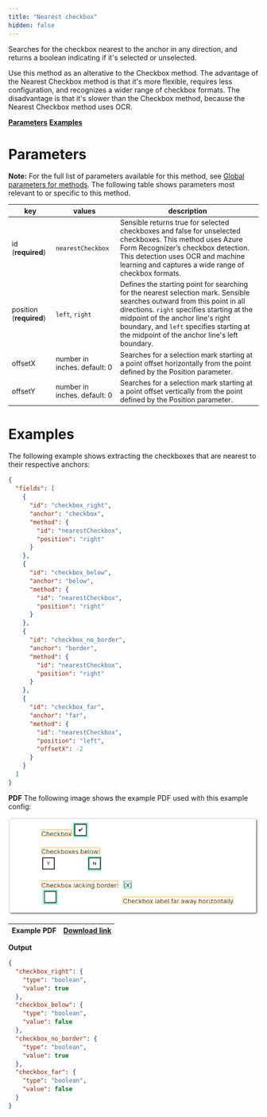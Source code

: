 ```yaml
---
title: "Nearest checkbox"
hidden: false
---
```

Searches for the checkbox nearest to the anchor in any direction, and returns a boolean indicating if it's selected or unselected. 

Use this method as an alterative to the Checkbox method. The advantage of the Nearest Checkbox method is that it's more flexible, requires less configuration, and recognizes a wider range of checkbox formats. The disadvantage is that it's slower than the Checkbox method, because the Nearest Checkbox method uses OCR. 



[**Parameters**](doc:nearest-checkbox#parameters)
[**Examples**](doc:nearest-checkbox#examples)

Parameters
=====

**Note:** For the full list of parameters available for this method, see [Global parameters for methods](doc:method#global-parameters-for-methods). The following table shows parameters most relevant to or specific to this method.

| key                     | values                       | description                                                  |
| ----------------------- | ---------------------------- | ------------------------------------------------------------ |
| id (**required**)       | `nearestCheckbox`            | Sensible returns true for selected checkboxes and false for unselected checkboxes. This method uses Azure Form Recognizer’s checkbox detection. This detection uses OCR and machine learning and captures a wide range of checkbox formats. |
| position (**required**) | `left`, `right`              | Defines the starting point for searching for the nearest selection mark. Sensible searches outward from this point in all directions.  `right`  specifies starting at the midpoint of the anchor line's right boundary, and `left` specifies starting at the midpoint of the anchor line's left boundary. |
| offsetX                 | number in inches. default: 0 | Searches for a selection mark starting at a point offset horizontally from the point defined by the Position parameter. |
| offsetY                 | number in inches. default: 0 | Searches for a selection mark starting at a point offset vertically from the point defined by the Position parameter. |

Examples
====

The following example shows extracting the checkboxes that are nearest to their respective anchors:

```json
{
  "fields": [
    {
      "id": "checkbox_right",
      "anchor": "checkbox",
      "method": {
        "id": "nearestCheckbox",
        "position": "right"
      }
    },
    {
      "id": "checkbox_below",
      "anchor": "below",
      "method": {
        "id": "nearestCheckbox",
        "position": "right"
      }
    },
    {
      "id": "checkbox_no_border",
      "anchor": "border",
      "method": {
        "id": "nearestCheckbox",
        "position": "right"
      }
    },
    {
      "id": "checkbox_far",
      "anchor": "far",
      "method": {
        "id": "nearestCheckbox",
        "position": "left",
        "offsetX": -2
      }
    }
  ]
}
```

**PDF**
The following image shows the example PDF used with this example config:



![Click to enlarge](https://raw.githubusercontent.com/sensible-hq/sensible-docs/main//readme-sync/assets/v0/images/final/nearest_checkbox.png)

| Example PDF | [Download link](https://raw.githubusercontent.com/sensible-hq/sensible-docs/main/readme-sync/assets/v0/pdfs/nearest_checkbox.pdf) |
| ----------- | ------------------------------------------------------------ |




**Output**

```json
{
  "checkbox_right": {
    "type": "boolean",
    "value": true
  },
  "checkbox_below": {
    "type": "boolean",
    "value": false
  },
  "checkbox_no_border": {
    "type": "boolean",
    "value": true
  },
  "checkbox_far": {
    "type": "boolean",
    "value": false
  }
}
```













